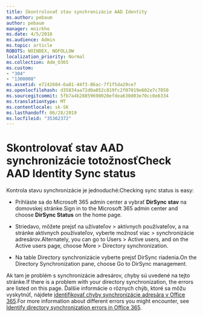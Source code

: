```yaml
---
title: Skontrolovať stav synchronizácie AAD Identity
ms.author: pebaum
author: pebaum
manager: mnirkhe
ms.date: 4/5/2018
ms.audience: Admin
ms.topic: article
ROBOTS: NOINDEX, NOFOLLOW
localization_priority: Normal
ms.collection: Adm_O365
ms.custom:
- "304"
- "1300008"
ms.assetid: e7242604-6a81-44f3-86ac-7f1f5da29ce7
ms.openlocfilehash: d35834aa72d0a052c819fc2f07019e602e7c7850
ms.sourcegitcommit: 5fb7a4b28859690020efdea630d03e70cc0e6334
ms.translationtype: MT
ms.contentlocale: sk-SK
ms.lasthandoff: 06/28/2019
ms.locfileid: "35362372"
---
```

# <a name="check-aad-identity-sync-status"></a><span data-ttu-id="1ab5b-102">Skontrolovať stav AAD synchronizácie totožnosť</span><span class="sxs-lookup"><span data-stu-id="1ab5b-102">Check AAD Identity Sync status</span></span>

<span data-ttu-id="1ab5b-103">Kontrola stavu synchronizácie je jednoduché:</span><span class="sxs-lookup"><span data-stu-id="1ab5b-103">Checking sync status is easy:</span></span>
  
- <span data-ttu-id="1ab5b-104">Prihláste sa do Microsoft 365 admin center a vybrať **DirSync stav** na domovskej stránke.</span><span class="sxs-lookup"><span data-stu-id="1ab5b-104">Sign in to the Microsoft 365 admin center and choose **DirSync Status** on the home page.</span></span>

- <span data-ttu-id="1ab5b-105">Striedavo, môžete prejsť na užívateľov \> aktívnych používateľov, a na stránke aktívnych používateľov, vyberte možnosť viac \> synchronizácie adresárov.</span><span class="sxs-lookup"><span data-stu-id="1ab5b-105">Alternately, you can go to Users \> Active users, and on the Active users page, choose More \> Directory synchronization.</span></span>

- <span data-ttu-id="1ab5b-106">Na table Directory synchronizácie vyberte prejsť DirSync riadenia.</span><span class="sxs-lookup"><span data-stu-id="1ab5b-106">On the Directory Synchronization pane, choose Go to DirSync management.</span></span>

<span data-ttu-id="1ab5b-107">Ak tam je problém s synchronizácie adresárov, chyby sú uvedené na tejto stránke.</span><span class="sxs-lookup"><span data-stu-id="1ab5b-107">If there is a problem with your directory synchronization, the errors are listed on this page.</span></span> <span data-ttu-id="1ab5b-108">Ďalšie informácie o rôznych chýb, ktoré sa môžu vyskytnúť, nájdete [identifikovať chyby synchronizácie adresára v Office 365](https://support.office.com/article/b4fc07a5-97ea-4ca6-9692-108acab74067).</span><span class="sxs-lookup"><span data-stu-id="1ab5b-108">For more information about different errors you might encounter, see [Identify directory synchronization errors in Office 365](https://support.office.com/article/b4fc07a5-97ea-4ca6-9692-108acab74067).</span></span>
  